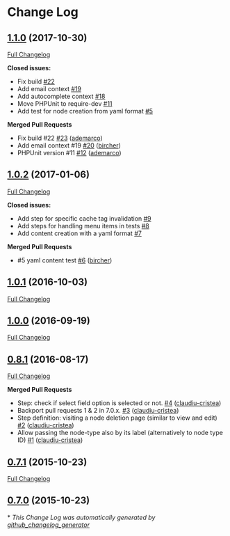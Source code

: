 # Change Log

## [1.1.0](https://github.com/nuvoleweb/drupal-behat/tree/1.1.0) (2017-10-30)
[Full Changelog](https://github.com/nuvoleweb/drupal-behat/compare/1.0.2...1.1.0)

**Closed issues:**

- Fix build [\#22](https://github.com/nuvoleweb/drupal-behat/issues/22)
- Add email context [\#19](https://github.com/nuvoleweb/drupal-behat/issues/19)
- Add autocomplete context [\#18](https://github.com/nuvoleweb/drupal-behat/issues/18)
- Move PHPUnit to require-dev [\#11](https://github.com/nuvoleweb/drupal-behat/issues/11)
- Add test for node creation from yaml format [\#5](https://github.com/nuvoleweb/drupal-behat/issues/5)

**Merged Pull Requests**

- Fix build \#22 [\#23](https://github.com/nuvoleweb/drupal-behat/pull/23) ([ademarco](https://github.com/ademarco))
- Add email context \#19 [\#20](https://github.com/nuvoleweb/drupal-behat/pull/20) ([bircher](https://github.com/bircher))
- PHPUnit version \#11 [\#12](https://github.com/nuvoleweb/drupal-behat/pull/12) ([ademarco](https://github.com/ademarco))

## [1.0.2](https://github.com/nuvoleweb/drupal-behat/tree/1.0.2) (2017-01-06)
[Full Changelog](https://github.com/nuvoleweb/drupal-behat/compare/1.0.1...1.0.2)

**Closed issues:**

- Add step for specific cache tag invalidation [\#9](https://github.com/nuvoleweb/drupal-behat/issues/9)
- Add steps for handling menu items in tests [\#8](https://github.com/nuvoleweb/drupal-behat/issues/8)
- Add content creation with a yaml format [\#7](https://github.com/nuvoleweb/drupal-behat/issues/7)

**Merged Pull Requests**

- \#5 yaml content test [\#6](https://github.com/nuvoleweb/drupal-behat/pull/6) ([bircher](https://github.com/bircher))

## [1.0.1](https://github.com/nuvoleweb/drupal-behat/tree/1.0.1) (2016-10-03)
[Full Changelog](https://github.com/nuvoleweb/drupal-behat/compare/1.0.0...1.0.1)

## [1.0.0](https://github.com/nuvoleweb/drupal-behat/tree/1.0.0) (2016-09-19)
[Full Changelog](https://github.com/nuvoleweb/drupal-behat/compare/0.8.1...1.0.0)

## [0.8.1](https://github.com/nuvoleweb/drupal-behat/tree/0.8.1) (2016-08-17)
[Full Changelog](https://github.com/nuvoleweb/drupal-behat/compare/0.7.1...0.8.1)

**Merged Pull Requests**

- Step: check if select field option is selected or not. [\#4](https://github.com/nuvoleweb/drupal-behat/pull/4) ([claudiu-cristea](https://github.com/claudiu-cristea))
- Backport pull requests 1 & 2 in 7.0.x. [\#3](https://github.com/nuvoleweb/drupal-behat/pull/3) ([claudiu-cristea](https://github.com/claudiu-cristea))
- Step definition: visiting a node deletion page \(similar to view and edit\) [\#2](https://github.com/nuvoleweb/drupal-behat/pull/2) ([claudiu-cristea](https://github.com/claudiu-cristea))
- Allow passing the node-type also by its label \(alternatively to node type ID\) [\#1](https://github.com/nuvoleweb/drupal-behat/pull/1) ([claudiu-cristea](https://github.com/claudiu-cristea))

## [0.7.1](https://github.com/nuvoleweb/drupal-behat/tree/0.7.1) (2015-10-23)
[Full Changelog](https://github.com/nuvoleweb/drupal-behat/compare/0.7.0...0.7.1)

## [0.7.0](https://github.com/nuvoleweb/drupal-behat/tree/0.7.0) (2015-10-23)


\* *This Change Log was automatically generated by [github_changelog_generator](https://github.com/skywinder/Github-Changelog-Generator)*